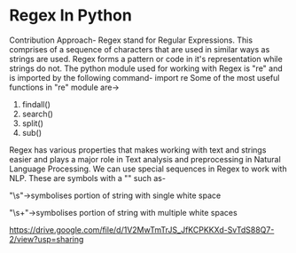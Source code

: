 # Regex In Python

Contribution Approach- Regex stand for Regular Expressions. This comprises of a sequence of characters that are used in similar ways as strings are used. Regex forms a pattern 
or code in it's representation while strings do not. 
The python module used for working with Regex is "re" and is imported by the following command-
import re
Some of the most useful functions in "re" module are->
1) findall()
2) search()
3) split()
4) sub()

Regex has various properties that makes working with text and strings easier and plays a major role in Text analysis and preprocessing in Natural Language Processing.
We can use special sequences in Regex to work with NLP. These are symbols with a "\" such as-

"\s"->symbolises portion of string with single white space

"\s+"->symbolises portion of string with multiple white spaces


https://drive.google.com/file/d/1V2MwTmTrJS_JfKCPKKXd-SvTdS88Q7-2/view?usp=sharing
